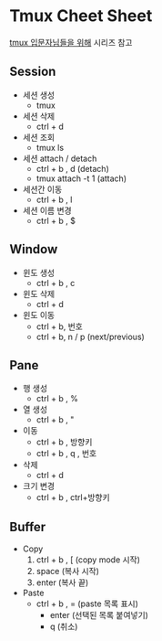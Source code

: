 Tmux Cheet Sheet
================

[tmux 입문자님들을 위해](http://bit.ly/132BDQi) 시리즈 참고

## Session

* 세션 생성
    * tmux
* 세션 삭제
    * ctrl + d
* 세션 조회
    * tmux ls
* 세션 attach / detach
    * ctrl + b , d (detach)
    * tmux attach -t 1 (attach)
* 세션간 이동
    * ctrl + b , l
* 세션 이름 변경
    * ctrl + b , $

## Window

* 윈도 생성
    * ctrl + b , c
* 윈도 삭제
    * ctrl + d
* 윈도 이동
    * ctrl + b, 번호
    * ctrl + b, n / p (next/previous)

## Pane

* 행 생성
    * ctrl + b , %
* 열 생성
    * ctrl + b , "
* 이동
    * ctrl + b , 방향키
    * ctrl + b , q , 번호
* 삭제
    * ctrl + d
* 크기 변경
    * ctrl + b , ctrl+방향키

## Buffer

* Copy
    1. ctrl + b , [ (copy mode 시작)
    1. space        (복사 시작)
    1. enter        (복사 끝)
* Paste
    * ctrl + b , = (paste 목록 표시)
        * enter     (선택된 목록 붙여넣기)
        * q         (취소)
   
